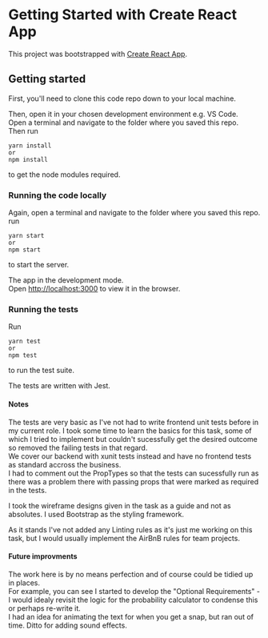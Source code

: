 # Getting Started with Create React App

This project was bootstrapped with [Create React App](https://github.com/facebook/create-react-app).

## Getting started  

First, you'll need to clone this code repo down to your local machine.  

Then, open it in your chosen development environment e.g. VS Code.  
Open a terminal and navigate to the folder where you saved this repo.  
Then run  
```
yarn install
or
npm install
```  
to get the node modules required.  


### Running the code locally  

Again, open a terminal and navigate to the folder where you saved this repo.  
run
```
yarn start
or
npm start
```  
to start the server.  

The app in the development mode.  
Open [http://localhost:3000](http://localhost:3000) to view it in the browser.

### Running the tests

Run  
```
yarn test
or
npm test
```  
to run the test suite.  

The tests are written with Jest.

#### Notes  
The tests are very basic as I've not had to write frontend unit tests before in my current role. I took some time to learn the basics for this task, some of which I tried to implement but couldn't sucessfully get the desired outcome so removed the failing tests in that regard.  
We cover our backend with xunit tests instead and have no frontend tests as standard accross the business.  
I had to comment out the PropTypes so that the tests can sucessfully run as there was a problem there with passing props that were marked as required in the tests.  

I took the wireframe designs given in the task as a guide and not as absolutes. I used Bootstrap as the styling framework.  

As it stands I've not added any Linting rules as it's just me working on this task, but I would usually implement the AirBnB rules for team projects.  


#### Future improvments  
The work here is by no means perfection and of course could be tidied up in places.  
For example, you can see I started to develop the "Optional Requirements" - I would idealy revisit the logic for the probability calculator to condense this or perhaps re-write it.  
I had an idea for animating the text for when you get a snap, but ran out of time. Ditto for adding sound effects.  

